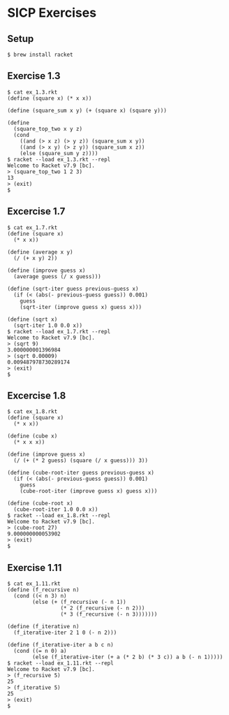 # SICP Exercises

## Setup

    $ brew install racket

## Exercise 1.3

    $ cat ex_1.3.rkt
    (define (square x) (* x x))

    (define (square_sum x y) (+ (square x) (square y)))

    (define
      (square_top_two x y z)
      (cond
        ((and (> x z) (> y z)) (square_sum x y))
        ((and (> x y) (> z y)) (square_sum x z))
        (else (square_sum y z))))
    $ racket --load ex_1.3.rkt --repl
    Welcome to Racket v7.9 [bc].
    > (square_top_two 1 2 3)
    13
    > (exit)
    $

## Excercise 1.7

    $ cat ex_1.7.rkt
    (define (square x)
      (* x x))

    (define (average x y)
      (/ (+ x y) 2))

    (define (improve guess x)
      (average guess (/ x guess)))

    (define (sqrt-iter guess previous-guess x)
      (if (< (abs(- previous-guess guess)) 0.001)
        guess
        (sqrt-iter (improve guess x) guess x)))

    (define (sqrt x)
      (sqrt-iter 1.0 0.0 x))
    $ racket --load ex_1.7.rkt --repl
    Welcome to Racket v7.9 [bc].
    > (sqrt 9)
    3.000000001396984
    > (sqrt 0.00009)
    0.009487978730289174
    > (exit)
    $

## Excercise 1.8

    $ cat ex_1.8.rkt
    (define (square x)
      (* x x))

    (define (cube x)
      (* x x x))

    (define (improve guess x)
      (/ (+ (* 2 guess) (square (/ x guess))) 3))

    (define (cube-root-iter guess previous-guess x)
      (if (< (abs(- previous-guess guess)) 0.001)
        guess
        (cube-root-iter (improve guess x) guess x)))

    (define (cube-root x)
      (cube-root-iter 1.0 0.0 x))
    $ racket --load ex_1.8.rkt --repl
    Welcome to Racket v7.9 [bc].
    > (cube-root 27)
    9.000000000053902
    > (exit)
    $

## Exercise 1.11

    $ cat ex_1.11.rkt
    (define (f_recursive n)
      (cond ((< n 3) n)
            (else (+ (f_recursive (- n 1))
                     (* 2 (f_recursive (- n 2)))
                     (* 3 (f_recursive (- n 3)))))))

    (define (f_iterative n)
      (f_iterative-iter 2 1 0 (- n 2)))

    (define (f_iterative-iter a b c n)
      (cond ((= n 0) a)
            (else (f_iterative-iter (+ a (* 2 b) (* 3 c)) a b (- n 1)))))
    $ racket --load ex_1.11.rkt --repl
    Welcome to Racket v7.9 [bc].
    > (f_recursive 5)
    25
    > (f_iterative 5)
    25
    > (exit)
    $
